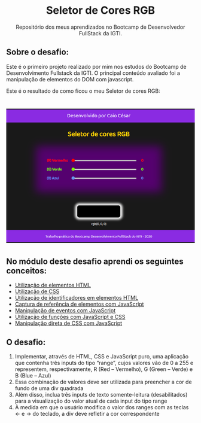 <h1 align="center">Seletor de Cores RGB</h1>

<p align="center">Repositório dos meus aprendizados no Bootcamp de Desenvolvedor FullStack da IGTI.</p>

<h2 align="left">Sobre o desafio:</h1>

<p align="left">Este é o primeiro projeto realizado por mim nos estudos do Bootcamp de Desenvolvimento Fullstack da IGTI.
O principal conteúdo avaliado foi a manipulação de elementos do DOM com javascript.</p>
<p align="left">Este é o resultado de como ficou o meu Seletor de cores RGB:</p>

<h1 align="center">
<img alt="SeletorDeCoresRGB" title="#SeletorDeCoresRGB" src="./Content/img1.png"/>
</h1>

<h2 align="left">No módulo deste desafio aprendi os seguintes conceitos:</h2>

<!--ts-->

- [Utilização de elementos HTML](#Utilizacao-de-elementos-HTML)
- [Utilização de CSS](#Utilizacao-de-CSS)
- [Utilização de identificadores em elementos HTML](#Utilizacao-de-identificadores-em-elementos-HTML)
- [Captura de referência de elementos com JavaScript](#Captura-de-referencia-de-elementos-com-JavaScript)
- [Manipulação de eventos com JavaScript](#Manipulacao-de-eventos-com-JavaScript)
- [Utilização de funções com JavaScript e CSS](#Utilizacao-de-funcoes-com-JavaScript-e-CSS)
- [Manipulação direta de CSS com JavaScript](#Manipulacao-direta-de-CSS-com-JavaScript)
<!--te-->

<h2 align="left">O desafio:</h2>

<ol type="1">
<li>Implementar, através de HTML, CSS e JavaScript puro, uma aplicação que contenha três inputs do tipo “range”, cujos valores vão de 0 a 255 e representem, respectivamente, R (Red – Vermelho), G (Green – Verde) e B (Blue – Azul)</li>
<li>Essa combinação de valores deve ser utilizada para preencher a cor de fundo de uma div quadrada</li>
<li>Além disso, inclua três inputs de texto somente-leitura (desabilitados) para a visualização do valor atual de cada input do tipo range</li>
<li>À medida em que o usuário modifica o valor dos ranges com as teclas ← e → do teclado, a div deve refletir a cor correspondente</li>
</ol>
